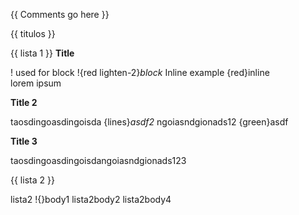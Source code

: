﻿{{
    Comments go here
}}

{{ titulos }}

{{ lista 1 }}
**Title**

! used for block !{red lighten-2}*block* 
Inline example {red}inline  
lorem ipsum 

**Title 2**    

taosdingoasdingoisda {lines}*asdf2* ngoiasndgionads12 {green}asdf


**Title 3**

taosdingoasdingoisdangoiasndgionads123




{{ lista 2 }}

lista2 !{}body1
lista2body2
lista2body4